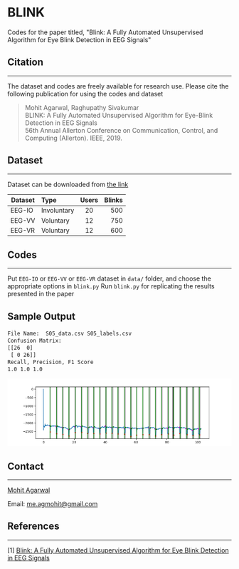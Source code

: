 # BLINK
Codes for the paper titled, "Blink: A Fully Automated Unsupervised Algorithm for Eye Blink Detection in EEG Signals"

## Citation
------------
The dataset and codes are freely available for research use. Please cite the following publication for using the codes and dataset
<blockquote>
  <p>Mohit Agarwal, Raghupathy Sivakumar<br />
BLINK: A Fully Automated Unsupervised Algorithm for Eye-Blink Detection in EEG Signals<br />
56th Annual Allerton Conference on Communication, Control, and Computing (Allerton). IEEE, 2019.</p>
</blockquote>

## Dataset
----------
Dataset can be downloaded from [the link](http://bit.ly/eeg-eyeblinks-dataset)

| Dataset       |  Type     | Users         | Blinks|
| ------------- |:----------|:-------------:| -----:|
| EEG-IO        |Involuntary| 20            | 500   |
| EEG-VV        |Voluntary  | 12            | 750   |
| EEG-VR        |Voluntary  | 12            | 600   |

## Codes
--------

Put `EEG-IO` or `EEG-VV` or `EEG-VR` dataset in `data/` folder, and choose the appropriate options in `blink.py`
Run `blink.py` for replicating the results presented in the paper

## Sample Output

```
File Name:  S05_data.csv S05_labels.csv
Confusion Matrix:
[[26  0]
 [ 0 26]]
Recall, Precision, F1 Score
1.0 1.0 1.0
```

<p align="center">
  <img src="extras/output.png" width="600" title="Visualization of Blink output">
</p>


## Contact
----------

[Mohit Agarwal](http://agmohit.com )

Email: me.agmohit@gmail.com

## References
-------------

[1] [Blink: A Fully Automated Unsupervised Algorithm for Eye Blink Detection in EEG Signals](http://gnan.ece.gatech.edu/archive/agarwal-blink.pdf)
